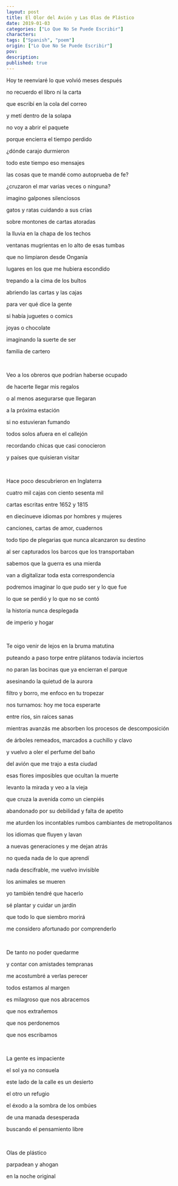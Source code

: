```yaml
---
layout: post
title: El Olor del Avión y Las Olas de Plástico
date: 2019-01-03
categories: ["Lo Que No Se Puede Escribir"]
characters: 
tags: ["Spanish", "poem"]
origin: ["Lo Que No Se Puede Escribir"]
pov: 
description: 
published: true
---
```


Hoy te reenviaré lo que volvió meses después

no recuerdo el libro ni la carta

que escribí en la cola del correo

y metí dentro de la solapa

no voy a abrir el paquete

porque encierra el tiempo perdido

¿dónde carajo durmieron

todo este tiempo eso mensajes

las cosas que te mandé como autoprueba de fe?

¿cruzaron el mar varias veces o ninguna?

imagino galpones silenciosos

gatos y ratas cuidando a sus crías

sobre montones de cartas atoradas

la lluvia en la chapa de los techos

ventanas mugrientas en lo alto de esas tumbas

que no limpiaron desde Onganía

lugares en los que me hubiera escondido

trepando a la  cima de los bultos

abriendo las cartas y las cajas

para ver qué dice la gente

si había juguetes o comics

joyas o chocolate

imaginando la suerte de ser

familia de cartero

<br>

Veo a los obreros que podrían haberse ocupado

de hacerte llegar mis regalos

o al menos asegurarse que llegaran

a la próxima estación

si no estuvieran fumando

todos solos afuera en el callejón

recordando chicas que casi conocieron

y países que quisieran visitar

<br>

Hace poco descubrieron en Inglaterra

cuatro mil cajas con ciento sesenta mil

cartas escritas entre 1652 y 1815

en diecinueve idiomas por hombres y mujeres

canciones, cartas de amor, cuadernos

todo tipo de plegarias que nunca alcanzaron su destino

al ser capturados los barcos que los transportaban

sabemos que la guerra es una mierda

van a digitalizar toda esta correspondencia

podremos imaginar lo que pudo ser y lo que fue

lo que se perdió y lo que no se contó

la historia nunca desplegada

de imperio y hogar

<br>

Te oigo venir de lejos en la bruma matutina

puteando a paso torpe entre plátanos todavía inciertos

no paran las bocinas que ya encierran el parque

asesinando la quietud de la aurora

filtro y borro, me enfoco en tu tropezar

nos turnamos: hoy me toca esperarte

entre ríos, sin raíces sanas

mientras avanzás me absorben los procesos de descomposición

de árboles remeados, marcados a cuchillo y clavo

y vuelvo a oler el perfume del baño

del avión que me trajo a esta ciudad

esas flores imposibles que ocultan la muerte

levanto la mirada y veo a la vieja

que cruza la avenida como un cienpiés

abandonado por su debilidad y falta de apetito

me aturden los incontables rumbos cambiantes de metropolitanos

los idiomas que fluyen y lavan

a nuevas generaciones y me dejan atrás

no queda nada de lo que aprendí

nada descifrable, me vuelvo invisible

los animales se mueren

yo también tendré que hacerlo

sé plantar y cuidar un jardín

que todo lo que siembro morirá

me considero afortunado por comprenderlo

<br>

De tanto no poder quedarme

y contar con amistades tempranas

me acostumbré a verlas perecer

todos estamos al margen

es milagroso que nos abracemos

que nos extrañemos

que nos perdonemos

que nos escribamos

<br>

La gente es impaciente

el sol ya no consuela

este lado de la calle es un desierto

el otro un refugio

el éxodo a la sombra de los ombúes

de una manada desesperada

buscando el pensamiento libre

<br>

Olas de plástico

parpadean y ahogan

en la noche original
